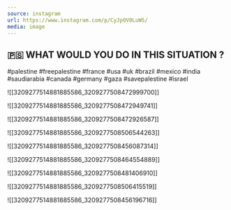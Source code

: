 ```yaml
---
source: instagram
url: https://www.instagram.com/p/CyJpOV0LuWS/
media: image
---
```


## 🇵🇸 WHAT WOULD YOU DO IN THIS SITUATION ?

#palestine #freepalestine #france #usa #uk #brazil #mexico #india #saudiarabia #canada #germany #gaza #savepalestine #israel

![[3209277514881885586_3209277508472999700]]

![[3209277514881885586_3209277508472949741]]

![[3209277514881885586_3209277508472926587]]

![[3209277514881885586_3209277508506544263]]

![[3209277514881885586_3209277508456087314]]

![[3209277514881885586_3209277508464554889]]

![[3209277514881885586_3209277508481406910]]

![[3209277514881885586_3209277508506415519]]

![[3209277514881885586_3209277508456196716]]

